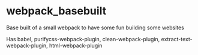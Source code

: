 # webpack_basebuilt
Base built of a small webpack to have some fun building some websites


Has babel, purifycss-webpack-plugin, clean-webpack-plugin, extract-text-webpack-plugin, html-webpack-plugin
